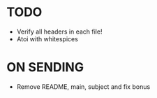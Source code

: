 # TODO
- Verify all headers in each file!
- Atoi with whitespices

# ON SENDING
- Remove README, main, subject and fix bonus
